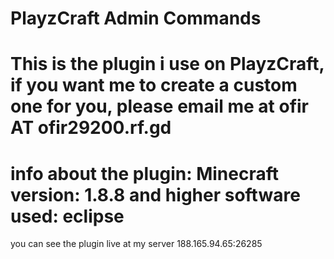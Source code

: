 # PlayzCraft Admin Commands
This is the plugin i use on PlayzCraft, if you want me to create a custom one for you, please email me at ofir AT ofir29200.rf.gd
=================================================================
info about the plugin:
Minecraft version: 1.8.8 and higher
software used: eclipse
=================================================================
you can see the plugin live at my server 188.165.94.65:26285
